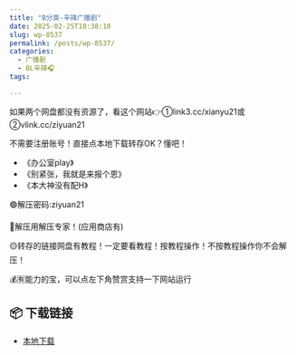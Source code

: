 ```yaml
---
title: "B分类-辛辣广播剧"
date: 2025-02-25T10:38:10
slug: wp-8537
permalink: /posts/wp-8537/
categories:
  - 广播剧
  - BL辛辣🎧
tags:

---
```


如果两个网盘都没有资源了，看这个网站👉①link3.cc/xianyu21或②vlink.cc/ziyuan21

不需要注册账号！直接点本地下载转存OK？懂吧！

*   《办公室play》
*   《别紧张，我就是来报个恩》
*   《本大神没有配H》

🟢解压密码:ziyuan21

🔵解压用解压专家！(应用商店有)

🟡转存的链接网盘有教程！一定要看教程！按教程操作！不按教程操作你不会解压！

💰🈶能力的宝，可以点左下角赞赏支持一下网站运行

## 📦 下载链接
- [本地下载](https://blziyuan21.com/pay-download/8537?key=151ee446b9&down_id=0)

